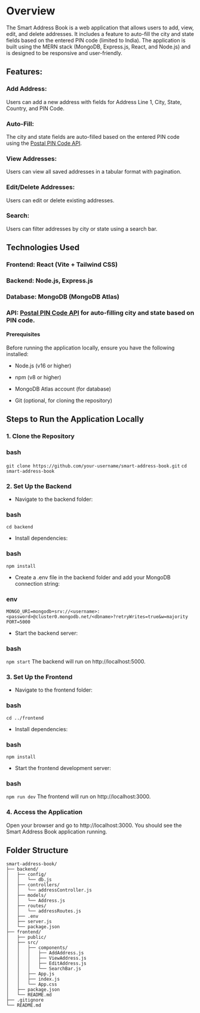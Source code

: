 # Overview
The Smart Address Book is a web application that allows users to add, view, edit, and delete addresses. It includes a feature to auto-fill the city and state fields based on the entered PIN code (limited to India). The application is built using the MERN stack (MongoDB, Express.js, React, and Node.js) and is designed to be responsive and user-friendly.

## Features:
### Add Address: 
Users can add a new address with fields for Address Line 1, City, State, Country, and PIN Code.

### Auto-Fill: 
The city and state fields are auto-filled based on the entered PIN code using the [Postal PIN Code API](https://api.postalpincode.in/).

### View Addresses: 
Users can view all saved addresses in a tabular format with pagination.

### Edit/Delete Addresses: 
Users can edit or delete existing addresses.

### Search: 
Users can filter addresses by city or state using a search bar.

## Technologies Used
### Frontend: React (Vite + Tailwind CSS)

### Backend: Node.js, Express.js

### Database: MongoDB (MongoDB Atlas)

### API: [Postal PIN Code API](https://api.postalpincode.in/) for auto-filling city and state based on PIN code.

#### Prerequisites
Before running the application locally, ensure you have the following installed:

+ Node.js (v16 or higher)

* npm (v8 or higher)

- MongoDB Atlas account (for database)

+ Git (optional, for cloning the repository)

## Steps to Run the Application Locally
### 1. Clone the Repository
### bash
`git clone https://github.com/your-username/smart-address-book.git`
`cd smart-address-book`

### 2. Set Up the Backend
+ Navigate to the backend folder:
### bash
`cd backend`

+ Install dependencies:
### bash
`npm install`

+ Create a .env file in the backend folder and add your MongoDB connection string:
### env
`MONGO_URI=mongodb+srv://<username>:<password>@cluster0.mongodb.net/<dbname>?retryWrites=true&w=majority`
`PORT=5000`

+ Start the backend server:
### bash
`npm start`
The backend will run on http://localhost:5000.

### 3. Set Up the Frontend
+ Navigate to the frontend folder:
### bash
`cd ../frontend`

+ Install dependencies:
### bash
`npm install`

+ Start the frontend development server:
### bash
`npm run dev`
The frontend will run on http://localhost:3000.

### 4. Access the Application
Open your browser and go to http://localhost:3000.
You should see the Smart Address Book application running.

## Folder Structure
```
smart-address-book/
├── backend/
│   ├── config/
│   │   └── db.js
│   ├── controllers/
│   │   └── addressController.js
│   ├── models/
│   │   └── Address.js
│   ├── routes/
│   │   └── addressRoutes.js
│   ├── .env
│   ├── server.js
│   └── package.json
├── frontend/
│   ├── public/
│   ├── src/
│   │   ├── components/
│   │   │   ├── AddAddress.js
│   │   │   ├── ViewAddress.js
│   │   │   ├── EditAddress.js
│   │   │   └── SearchBar.js
│   │   ├── App.js
│   │   ├── index.js
│   │   └── App.css
│   ├── package.json
│   └── README.md
├── .gitignore
└── README.md
```
